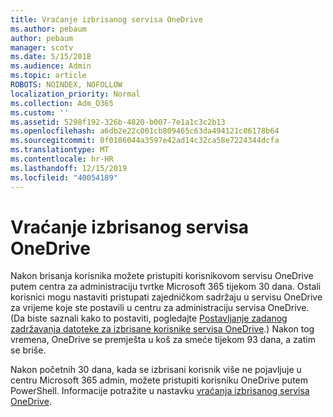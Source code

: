 ```yaml
---
title: Vraćanje izbrisanog servisa OneDrive
ms.author: pebaum
author: pebaum
manager: scotv
ms.date: 5/15/2018
ms.audience: Admin
ms.topic: article
ROBOTS: NOINDEX, NOFOLLOW
localization_priority: Normal
ms.collection: Adm_O365
ms.custom: ''
ms.assetid: 5298f192-326b-4820-b007-7e1a1c3c2b13
ms.openlocfilehash: a6db2e22c001cb809465c63da494121c06178b64
ms.sourcegitcommit: 0f0186044a3597e42ad14c32ca58e7224344dcfa
ms.translationtype: MT
ms.contentlocale: hr-HR
ms.lasthandoff: 12/15/2019
ms.locfileid: "40054189"
---
```

# <a name="restore-a-deleted-onedrive"></a>Vraćanje izbrisanog servisa OneDrive

Nakon brisanja korisnika možete pristupiti korisnikovom servisu OneDrive putem centra za administraciju tvrtke Microsoft 365 tijekom 30 dana. Ostali korisnici mogu nastaviti pristupati zajedničkom sadržaju u servisu OneDrive za vrijeme koje ste postavili u centru za administraciju servisa OneDrive. (Da biste saznali kako to postaviti, pogledajte [Postavljanje zadanog zadržavanja datoteke za izbrisane korisnike servisa OneDrive](https://go.microsoft.com/fwlink/?linkid=874267).) Nakon tog vremena, OneDrive se premješta u koš za smeće tijekom 93 dana, a zatim se briše.
  
Nakon početnih 30 dana, kada se izbrisani korisnik više ne pojavljuje u centru Microsoft 365 admin, možete pristupiti korisniku OneDrive putem PowerShell. Informacije potražite u nastavku [vraćanja izbrisanog servisa OneDrive](https://go.microsoft.com/fwlink/?linkid=874269).
  


